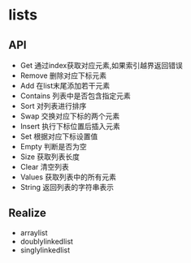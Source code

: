 # lists

## API
- Get 通过index获取对应元素,如果索引越界返回错误
- Remove 删除对应下标元素
- Add 在list末尾添加若干元素
- Contains 列表中是否包含指定元素
- Sort 对列表进行排序
- Swap 交换对应下标的两个元素
- Insert 执行下标位置后插入元素
- Set 根据对应下标设置值
- Empty 判断是否为空
- Size 获取列表长度
- Clear 清空列表
- Values 获取列表中的所有元素
- String 返回列表的字符串表示

## Realize
- arraylist
- doublylinkedlist
- singlylinkedlist